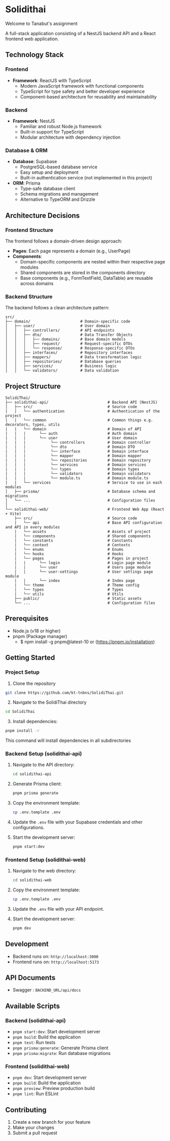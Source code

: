 # Solidithai

Welcome to Tanabut's assignment

A full-stack application consisting of a NestJS backend API and a React frontend web application.

## Technology Stack

### Frontend
- **Framework**: ReactJS with TypeScript
  - Modern JavaScript framework with functional components
  - TypeScript for type safety and better developer experience
  - Component-based architecture for reusability and maintainability

### Backend
- **Framework**: NestJS
  - Familiar and robust Node.js framework
  - Built-in support for TypeScript
  - Modular architecture with dependency injection

### Database & ORM
- **Database**: Supabase
  - PostgreSQL-based database service
  - Easy setup and deployment
  - Built-in authentication service (not implemented in this project)
- **ORM**: Prisma
  - Type-safe database client
  - Schema migrations and management
  - Alternative to TypeORM and Drizzle

## Architecture Decisions

### Frontend Structure
The frontend follows a domain-driven design approach:
- **Pages**: Each page represents a domain (e.g., UserPage)
- **Components**: 
  - Domain-specific components are nested within their respective page modules
  - Shared components are stored in the components directory
  - Base components (e.g., FormTextField, DataTable) are reusable across domains

### Backend Structure
The backend follows a clean architecture pattern:
```
src/
├── domain/                      # Domain-specific code
│   ├── user/                    # User domain
│   │   ├── controllers/         # API endpoints
│   │   ├── dto/                 # Data Transfer Objects
│   │   │   ├── domains/         # Base domain models
│   │   │   ├── request/         # Request-specific DTOs
│   │   │   └── response/        # Response-specific DTOs
│   │   ├── interfaces/          # Repository interfaces
│   │   ├── mappers/             # Data transformation logic
│   │   ├── repositories/        # Database queries
│   │   ├── services/            # Business logic
│   │   └── validators/          # Data validation
```

## Project Structure

```
SolidiThai/
├── solidithai-api/                          # Backend API (NestJS)
│   ├── src/                                 # Source code
|   |   └── authentication                   # Authentication of the project
|   |   └── common                           # Common things e.g. decorators, types, utils
|   |   └── domain                           # Domain of API
|   |   |      └── auth                      # Auth domain 
|   |   |      └── user                      # User domain
|   |   |           └── controllers          # Domain controller
|   |   |           └── dto                  # Domain DTO
|   |   |           └── interface            # Domain interface
|   |   |           └── mapper               # Domain mapper
|   |   |           └── repositories         # Domain repository
|   |   |           └── services             # Domain services
|   |   |           └── types                # Domain types
|   |   |           └── validators           # Domain validators
|   |   |           └── module.ts            # Domain module.ts
|   |   └── services                         # Service to use in each modules
│   ├── prisma/                              # Database schema and migrations
│   └── ...                                  # Configuration files
│              
└── solidithai-web/                          # Frontend Web App (React + Vite)
    ├── src/                                 # Source code
    |   └── api                              # Base API configuration and API in every modules
    |   └── assets                           # Assets of project
    |   └── components                       # Shared components
    |   └── constants                        # Constants
    |   └── context                          # Contexts
    |   └── enums                            # Enums
    |   └── hooks                            # Hooks
    |   └── pages                            # Pages in project
    |   |      └── login                     # Login page module
    |   |      └── user                      # Users page module
    |   |      └── user-settings             # User settings page module
    |   |      └── index                     # Index page
    |   └── theme                            # Theme config
    |   └── types                            # Types
    |   └── utils                            # Utils
    ├── public/                              # Static assets
    └── ...                                  # Configuration files
```

## Prerequisites

- Node.js (v18 or higher)
- pnpm (Package manager)
  - $ npm install -g pnpm@latest-10 or (https://pnpm.io/installation)


## Getting Started


### Project Setup
  1. Clone the repository
   ```bash
   git clone https://github.com/kt-tnbns/SolidiThai.git
   ```

  2. Navigate to the SolidiThai directory
   ```bash
   cd SolidiThai
   ```

  3. Install dependencies:
   ```bash
   pnpm install -r
   ```
   This command will install dependencies in all subdirectories
  

### Backend Setup (solidithai-api)

1. Navigate to the API directory:
   ```bash
   cd solidithai-api
   ```

2. Generate Prisma client:
   ```bash
   pnpm prisma generate
   ```

3. Copy the environment template:
   ```bash
   cp .env.template .env
   ```

4. Update the `.env` file with your Supabase credentials and other configurations.

5. Start the development server:
   ```bash
   pnpm start:dev
   ```

### Frontend Setup (solidithai-web)

1. Navigate to the web directory:
   ```bash
   cd solidithai-web
   ```

2. Copy the environment template:
   ```bash
   cp .env.template .env
   ```

3. Update the `.env` file with your API endpoint.

4. Start the development server:
   ```bash
   pnpm dev
   ```

## Development

- Backend runs on: `http://localhost:3000`
- Frontend runs on: `http://localhost:5173`

## API Documents
- Swagger : `BACKEND_URL/api/docs`

## Available Scripts

### Backend (solidithai-api)
- `pnpm start:dev`: Start development server
- `pnpm build`: Build the application
- `pnpm test`: Run tests
- `pnpm prisma:generate`: Generate Prisma client
- `pnpm prisma:migrate`: Run database migrations

### Frontend (solidithai-web)
- `pnpm dev`: Start development server
- `pnpm build`: Build the application
- `pnpm preview`: Preview production build
- `pnpm lint`: Run ESLint

## Contributing

1. Create a new branch for your feature
2. Make your changes
3. Submit a pull request
